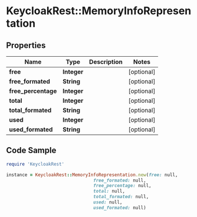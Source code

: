 # KeycloakRest::MemoryInfoRepresentation

## Properties

Name | Type | Description | Notes
------------ | ------------- | ------------- | -------------
**free** | **Integer** |  | [optional] 
**free_formated** | **String** |  | [optional] 
**free_percentage** | **Integer** |  | [optional] 
**total** | **Integer** |  | [optional] 
**total_formated** | **String** |  | [optional] 
**used** | **Integer** |  | [optional] 
**used_formated** | **String** |  | [optional] 

## Code Sample

```ruby
require 'KeycloakRest'

instance = KeycloakRest::MemoryInfoRepresentation.new(free: null,
                                 free_formated: null,
                                 free_percentage: null,
                                 total: null,
                                 total_formated: null,
                                 used: null,
                                 used_formated: null)
```


